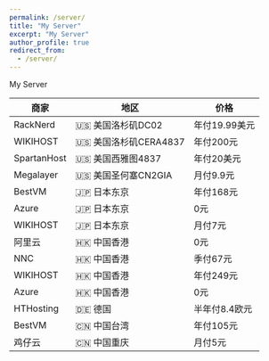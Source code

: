 ```yaml
---
permalink: /server/
title: "My Server"
excerpt: "My Server"
author_profile: true
redirect_from: 
  - /server/
---
```


My Server

|商家|地区|价格|
|----|----|----|
|RackNerd|🇺🇸 美国洛杉矶DC02|年付19.99美元|
|WIKIHOST|🇺🇸 美国洛杉矶CERA4837|年付200元|
|SpartanHost|🇺🇸 美国西雅图4837|年付20美元|
|Megalayer|🇺🇸 美国圣何塞CN2GIA|月付9.9元|
|BestVM|🇯🇵 日本东京|年付168元|
|Azure|🇯🇵 日本东京|0元|
|WIKIHOST|🇯🇵 日本东京|月付7元|
|阿里云|🇭🇰 中国香港|0元|
|NNC|🇭🇰 中国香港|季付67元|
|WIKIHOST|🇭🇰 中国香港|年付249元|
|Azure|🇭🇰 中国香港|0元|
|HTHosting|🇩🇪 德国|半年付8.4欧元|
|BestVM|🇨🇳 中国台湾|年付105元|
|鸡仔云|🇨🇳 中国重庆|月付5元|